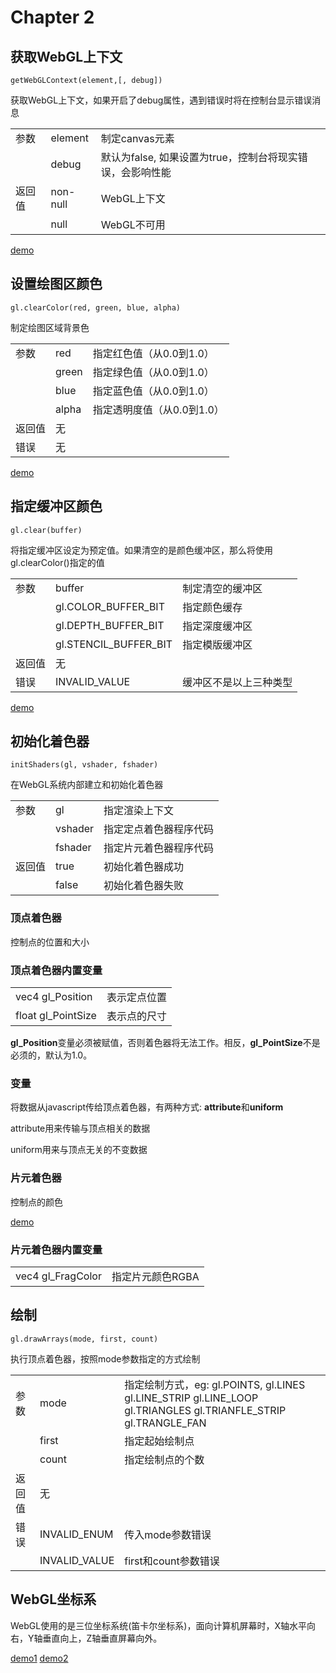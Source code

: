 # Chapter 2

## 获取WebGL上下文

`getWebGLContext(element,[, debug])`

获取WebGL上下文，如果开启了debug属性，遇到错误时将在控制台显示错误消息

|   |         |      |
----|---------|------------ |
|参数 | element | 制定canvas元素 |
|    | debug | 默认为false, 如果设置为true，控制台将现实错误，会影响性能 |
|返回值 | non-null | WebGL上下文 |
|      | null | WebGL不可用 |

[demo](http://127.0.0.1:3000/chapter2/lesson1)

## 设置绘图区颜色

`gl.clearColor(red, green, blue, alpha)`

制定绘图区域背景色

||||
|---|-----|----------------|
|参数 | red | 指定红色值（从0.0到1.0）|
|    | green | 指定绿色值（从0.0到1.0）|
|    | blue | 指定蓝色值（从0.0到1.0）|
|    | alpha | 指定透明度值（从0.0到1.0）|
返回值 | 无
错误 | 无

[demo](http://127.0.0.1:3000/chapter2/lesson1)

## 指定缓冲区颜色

`gl.clear(buffer)`

将指定缓冲区设定为预定值。如果清空的是颜色缓冲区，那么将使用gl.clearColor()指定的值

||||
|---|-----|----------------|
|参数 | buffer | 制定清空的缓冲区|
|    | gl.COLOR_BUFFER_BIT | 指定颜色缓存|
|    | gl.DEPTH_BUFFER_BIT | 指定深度缓冲区|
|    | gl.STENCIL_BUFFER_BIT | 指定模版缓冲区|
返回值 | 无
错误 | INVALID_VALUE | 缓冲区不是以上三种类型

[demo](http://127.0.0.1:3000/chapter2/lesson1)

## 初始化着色器

`initShaders(gl, vshader, fshader)`

在WebGL系统内部建立和初始化着色器

||||
|---|-----|----------------|
|参数 | gl | 指定渲染上下文|
|    | vshader | 指定定点着色器程序代码|
|    | fshader | 指定片元着色器程序代码|
|返回值 | true | 初始化着色器成功|
|      | false | 初始化着色器失败|

### 顶点着色器

控制点的位置和大小

### 顶点着色器内置变量

|||
|-----------------|-------|
|vec4 gl_Position | 表示定点位置|
|float gl_PointSize | 表示点的尺寸|

**gl_Position**变量必须被赋值，否则着色器将无法工作。相反，**gl_PointSize**不是必须的，默认为1.0。

### 变量

将数据从javascript传给顶点着色器，有两种方式: **attribute**和**uniform**

attribute用来传输与顶点相关的数据

uniform用来与顶点无关的不变数据

### 片元着色器

控制点的颜色

[demo](http://127.0.0.1:3000/chapter2/lesson2)

### 片元着色器内置变量

|||
|-----------------|-------|
|vec4 gl_FragColor | 指定片元颜色RGBA|

## 绘制

`gl.drawArrays(mode, first, count)`

执行顶点着色器，按照mode参数指定的方式绘制

||||
|---|-----|----------------|
|参数 | mode | 指定绘制方式，eg: gl.POINTS, gl.LINES gl.LINE_STRIP gl.LINE_LOOP gl.TRIANGLES gl.TRIANFLE_STRIP gl.TRANGLE_FAN|
|    | first | 指定起始绘制点|
|    | count | 指定绘制点的个数|
|返回值 | 无 | |
|错误 | INVALID_ENUM | 传入mode参数错误 |
| | INVALID_VALUE | first和count参数错误 |

## WebGL坐标系

WebGL使用的是三位坐标系统(笛卡尔坐标系)，面向计算机屏幕时，X轴水平向右，Y轴垂直向上，Z轴垂直屏幕向外。

[demo1](http://127.0.0.1:3000/chapter2/lesson3)
[demo2](http://127.0.0.1:3000/chapter2/lesson4)
